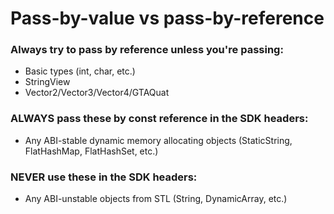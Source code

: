 # Pass-by-value vs pass-by-reference

### Always try to pass by reference unless you're passing:
* Basic types (int, char, etc.)
* StringView
* Vector2/Vector3/Vector4/GTAQuat

### ALWAYS pass these by const reference in the SDK headers:
* Any ABI-stable dynamic memory allocating objects (StaticString, FlatHashMap, FlatHashSet, etc.)

### NEVER use these in the SDK headers:
* Any ABI-unstable objects from STL (String, DynamicArray, etc.)
